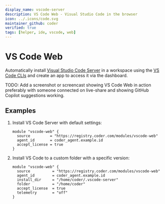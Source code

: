 ```yaml
---
display_name: vscode-server
description: VS Code Web - Visual Studio Code in the browser
icon: ../.icons/code.svg
maintainer_github: coder
verified: true
tags: [helper, ide, vscode, web]
---
```


# VS Code Web

Automatically install [Visual Studio Code Server](https://code.visualstudio.com/docs/remote/vscode-server) in a workspace using the [VS Code CLIs](https://code.visualstudio.com/docs/editor/command-line) and create an app to access it via the dashboard.

<!-- Add a screencast showing VS Code Web in action -->

TODO: Add a screenshot or screencast showing VS Code Web in action
preferably with someone connected on live-share and showing GitHub Copilot suggestions working.

## Examples

1. Install VS Code Server with default settings:

   ```hcl
   module "vscode-web" {
     source         = "https://registry.coder.com/modules/vscode-web"
     agent_id       = coder_agent.example.id
     accept_license = true
   }
   ```

2. Install VS Code to a custom folder with a specific version:

   ```hcl
   module "vscode-web" {
     source          = "https://registry.coder.com/modules/vscode-web"
     agent_id        = coder_agent.example.id
     install_dir     = "/home/coder/.vscode-server"
     folder          = "/home/coder"
     accept_license  = true
     telemetry       = "off"
   }
   ```
